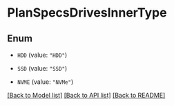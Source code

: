 # PlanSpecsDrivesInnerType

## Enum


* `HDD` (value: `"HDD"`)

* `SSD` (value: `"SSD"`)

* `NVME` (value: `"NVMe"`)


[[Back to Model list]](../README.md#documentation-for-models) [[Back to API list]](../README.md#documentation-for-api-endpoints) [[Back to README]](../README.md)


